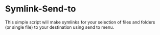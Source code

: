 # Symlink-Send-to
This simple script will make symlinks for your selection of files and folders (or single file) to your destination using send to menu.
